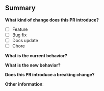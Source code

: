 ## Summary
**What kind of change does this PR introduce?**

- [ ] Feature
- [ ] Bug fix
- [ ] Docs update
- [ ] Chore

**What is the current behavior?**
<!--- Add a description of what this PR is solving and provide the link of the related JIRA card -->

**What is the new behavior?**
<!--- Add a description of changes introduced -->

**Does this PR introduce a breaking change?**
<!--- What changes might users need to make in their application due to this PR? -->

**Other information**:
<!--- Jira ticket link →

## PR Checklist
- [ ] Create the PR with proper name and description.
- [ ] Add the link to the related JIRA card.
- [ ] Provide visual or documented evidence in this PR and in the related JIRA card.
- [ ] Assign a reviewer in Github.
- [ ] Share the link to this PR in the related Slack channel and mention anyone interested in these changes.
